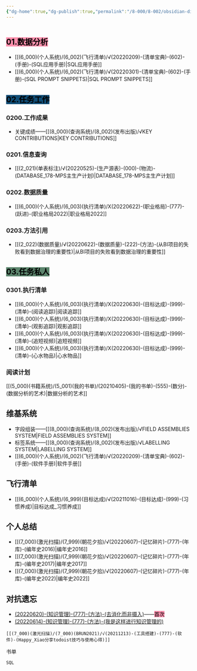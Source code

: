 ```yaml
---
{"dg-home":true,"dg-publish":true,"permalink":"/8-000/8-002/obsidian-digital-garden-publish/","tags":"gardenEntry","dgHomeLink":true,"dgPassFrontmatter":true}
---
```



```toc
```

## <mark style="background: #FF5582A6;">01.数据分析</mark>
+ [[(6_000)(个人系统)/(6_002)(飞行清单)/√(20220209)-(清单宝典)-(602)-(手册)-(SQL应用手册)|SQL应用手册]]
+ [[(6_000)(个人系统)/(6_002)(飞行清单)/√(20220301)-(清单宝典)-(602)-(手册)-(SQL PROMPT SNIPPETS)|SQL PROMPT SNIPPETS]]

## <mark style="background: #0F4C75;">02.任务工作</mark>
### 0200.工作成果
+ 关键成绩——[[(8_000)(查询系统)/(8_002)(发布出版)/√KEY CONTRIBUTIONS|KEY CONTRIBUTIONS]]

### 0201.信息查询
+ [[(2_021)(单表标注)/√(20220525)-(生产源表)-(000)-(物流)-(DATABASE_178-MPS主生产计划)|DATABASE_178-MPS主生产计划]]

### 0202.数据质量
+ [[(6_000)(个人系统)/(6_003)(执行清单)/X(20220622)-(职业格局)-(777)-(跃进)-(职业格局2022)|职业格局2022]]

### 0203.方法引用
+ [[(2_022)(数据质量)/√(20220622)-(数据质量)-(222)-(方法)-(从BI项目的失败看到数据治理的重要性)|从BI项目的失败看到数据治理的重要性]]

## <mark style="background: #064420A6;">03.任务私人</mark>
### 0301.执行清单
+ [[(6_000)(个人系统)/(6_003)(执行清单)/X(20220630)-(目标达成)-(999)-(清单)-(阅读追踪)|阅读追踪]]
+ [[(6_000)(个人系统)/(6_003)(执行清单)/X(20220630)-(目标达成)-(999)-(清单)-(观影追踪)|观影追踪]]
+ [[(6_000)(个人系统)/(6_003)(执行清单)/X(20220630)-(目标达成)-(999)-(清单)-(追短视频)|追短视频]]
+ [[(6_000)(个人系统)/(6_003)(执行清单)/X(20220630)-(目标达成)-(999)-(清单)-(心水物品)|心水物品]]

### 阅读计划
[[(5_000)(书籍系统)/(5_001)(我的书单)/(20210405)-(我的书单)-(555)-(数分)-(数据分析的艺术)|数据分析的艺术]]

## 维基系统
+ 字段组装——[[(8_000)(查询系统)/(8_002)(发布出版)/√FIELD ASSEMBLIES SYSTEM|FIELD ASSEMBLIES SYSTEM]]
+ 标签系统——[[(8_000)(查询系统)/(8_002)(发布出版)/√LABELLING SYSTEM|LABELLING SYSTEM]]
+ [[(6_000)(个人系统)/(6_002)(飞行清单)/√(20220209)-(清单宝典)-(602)-(手册)-(软件手册)|软件手册]]

## 飞行清单
+ [[(6_000)(个人系统)/(6_999)(目标达成)/√(20211016)-(目标达成)-(999)-(习惯养成)|目标达成_习惯养成]]

## 个人总结
+ [[(7_000)(激光扫描)/(7_999)(朝花夕拾)/√(20220607)-(记忆碎片)-(777)-(年库)-(编年史2016)|编年史2016]]
+ [[(7_000)(激光扫描)/(7_999)(朝花夕拾)/√(20220607)-(记忆碎片)-(777)-(年库)-(编年史2017)|编年史2017]]
+ [[(7_000)(激光扫描)/(7_999)(朝花夕拾)/√(20220607)-(记忆碎片)-(777)-(年库)-(编年史2022)|编年史2022]]

## 对抗遗忘
+ [(20220620)-(知识管理)-(777)-(方法)-(去消化而非摄入)](https://obsius.site/0r6n4s362t3s2b5x103e)——<mark style="background: #FF5582A6;">首次</mark>
+ [(20220614)-(知识管理)-(777)-(方法)-(我是这样进行知识管理的)](https://obsius.site/222o5h3m6b715g664a5b)



`[[(7_000)(激光扫描)/(7_000)(BRUN2021)/√(20211213)-(工具搭建)-(777)-(软件)-(Happy_Xiao分享todoist技巧与使用心得)]]`

书单


```SQL```